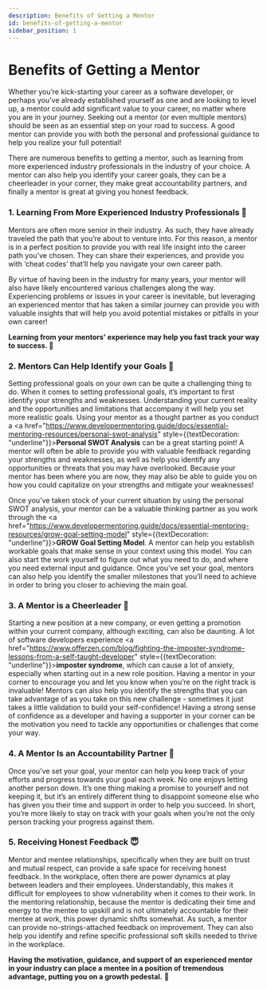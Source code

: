 ```yaml
---
description: Benefits of Getting a Mentor
id: benefits-of-getting-a-mentor
sidebar_position: 1
---
```


# Benefits of Getting a Mentor 

Whether you’re kick-starting your career as a software developer, or perhaps you’ve already established yourself as one and are looking to level up,  a mentor could add significant value to your career, no matter where you are in your journey. Seeking out  a mentor (or even multiple mentors) should be seen as an essential step on your road to success. A good mentor can provide you with both the personal and professional guidance to help you realize your full potential! 

There are numerous benefits to getting a mentor, such as learning from more experienced industry professionals in the industry of your choice. A mentor can also help you identify your career goals, they can be a cheerleader in your corner, they make great accountability partners, and finally a mentor is great at giving you honest feedback.


### 1. Learning From More Experienced Industry Professionals 🧠

Mentors are often more senior in their industry. As such, they have already traveled the path that you’re about to venture into. For this reason, a mentor is in a perfect position to provide you with real life insight into the career path you’ve chosen. They can share their experiences, and provide you with ‘cheat codes’ that’ll help you navigate your own career path. 

By virtue of having been in the industry for many years, your mentor will also have likely encountered various challenges along the way. Experiencing problems or issues in your career is inevitable, but leveraging an experienced mentor that has taken a similar journey can provide you with valuable insights that will help you avoid potential mistakes or pitfalls in your own career! 

**Learning from your mentors' experience may help you fast track your way  to success. 🚀**

### 2. Mentors Can Help Identify your Goals 🧐

Setting professional goals on your own can be quite a challenging thing to do. When it comes to setting professional goals, it’s important to first identify your strengths and weaknesses. Understanding your current reality and the opportunities and limitations that accompany it will help you set more realistic goals. Using your mentor as a thought partner as you conduct a <a href="https://www.developermentoring.guide/docs/essential-mentoring-resources/personal-swot-analysis" style={{textDecoration: "underline"}}>**Personal SWOT Analysis**</a> can be a great starting point! A mentor will often be able to provide you with valuable feedback regarding your strengths and weaknesses, as well as help you identify any opportunities or threats that you may have overlooked. Because your mentor has been where you are now, they may also be able to guide you on how you could capitalize on your strengths and mitigate  your weaknesses!

Once you’ve taken stock of your current situation by using the personal SWOT analysis, your mentor can be a valuable thinking partner as you work through the <a href="https://www.developermentoring.guide/docs/essential-mentoring-resources/grow-goal-setting-model" style={{textDecoration: "underline"}}>**GROW Goal Setting Model**</a>. A mentor can help you establish workable goals that make sense in your context using this model. You can also start the work yourself to figure out what you need to do, and where you need external input and guidance. Once you’ve set your goal, mentors can also help you identify the smaller milestones that you’ll need to achieve in order to bring you closer to achieving the main goal. 

### 3. A Mentor is a Cheerleader 📣

Starting a new position at a new company, or even getting a promotion within your current company, although exciting, can also be daunting. A lot of software developers experience <a href="https://www.offerzen.com/blog/fighting-the-imposter-syndrome-lessons-from-a-self-taught-developer" style={{textDecoration: "underline"}}>**imposter syndrome**</a>, which can cause a lot of anxiety, especially when starting out in a new role position. Having a mentor in your corner to encourage you and let you know when you’re on the right track is invaluable! Mentors can also help you identify the strengths that you can take advantage of as you take on this new challenge - sometimes it just takes a little validation to build your self-confidence! Having a strong sense of confidence as a developer and having a supporter in your corner can be the motivation you need to tackle any opportunities or challenges that come your way. 

### 4. A Mentor Is an Accountability Partner 🤠

Once you’ve set your goal, your mentor can help you keep track of your efforts and progress towards your goal each week. No one enjoys letting another person down. It’s one thing making a promise to yourself and not keeping it, but it’s an entirely different thing to disappoint someone else who has given you their time and support in order to help you succeed. In short, you’re more likely to stay on track with your goals when you’re not the only person tracking your progress against them. 


### 5. Receiving Honest Feedback 😇

Mentor and mentee relationships, specifically when they are built on trust and mutual respect, can provide a safe space for receiving honest feedback. In the workplace, often there are power dynamics at play between leaders and their employees. Understandably, this makes it difficult for employees to show vulnerability when it comes to their work. In the mentoring relationship, because the mentor is dedicating their time and energy to the mentee to upskill and is not ultimately accountable for their mentee at work, this power dynamic shifts somewhat. As such, a mentor can provide no-strings-attached feedback on improvement. They can also help you identify and refine specific professional soft skills needed to thrive in the workplace. 


**Having the motivation, guidance, and support of an experienced mentor in your industry can place a mentee in a position of tremendous advantage, putting you on a growth pedestal.** 🤩



